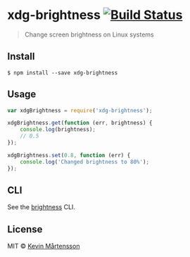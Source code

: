 # xdg-brightness [![Build Status](https://travis-ci.org/kevva/xdg-brightness.svg?branch=master)](https://travis-ci.org/kevva/xdg-brightness)

> Change screen brightness on Linux systems


## Install

```
$ npm install --save xdg-brightness
```


## Usage

```js
var xdgBrightness = require('xdg-brightness');

xdgBrightness.get(function (err, brightness) {
	console.log(brightness);
	// 0.5
});

xdgBrightness.set(0.8, function (err) {
	console.log('Changed brightness to 80%');
});
```


## CLI

See the [brightness](https://github.com/kevva/brightness) CLI.


## License

MIT © [Kevin Mårtensson](https://github.com/kevva)
